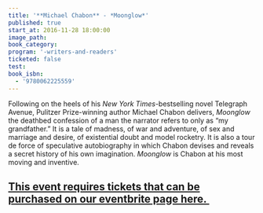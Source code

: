 ```yaml
---
title: '**Michael Chabon** - *Moonglow*'
published: true
start_at: 2016-11-28 18:00:00
image_path:
book_category:
program: '-writers-and-readers'
ticketed: false
test:
book_isbn:
  - '9780062225559'
---
```



Following on the heels of his *New York Times*-bestselling novel Telegraph Avenue, Pulitzer Prize-winning author Michael Chabon delivers, *Moonglow* the deathbed confession of a man the narrator refers to only as “my grandfather.” It is a tale of madness, of war and adventure, of sex and marriage and desire, of existential doubt and model rocketry. It is also a tour de force of speculative autobiography in which Chabon devises and reveals a secret history of his own imagination. *Moonglow* is Chabon at his most moving and inventive.

## [**This event requires tickets that can be purchased on our eventbrite page here.&nbsp;**](https://www.eventbrite.com/e/michael-chabon-1128-tickets-28393538839)